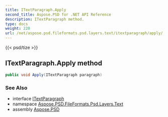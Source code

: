 ```yaml
---
title: ITextParagraph.Apply
second_title: Aspose.PSD for .NET API Reference
description: ITextParagraph method. 
type: docs
weight: 220
url: /net/aspose.psd.fileformats.psd.layers.text/itextparagraph/apply/
---
```

{{< psd/tize >}}
## ITextParagraph.Apply method

```csharp
public void Apply(ITextParagraph paragraph)
```

### See Also

* interface [ITextParagraph](../)
* namespace [Aspose.PSD.FileFormats.Psd.Layers.Text](../../itextparagraph/)
* assembly [Aspose.PSD](../../../)



